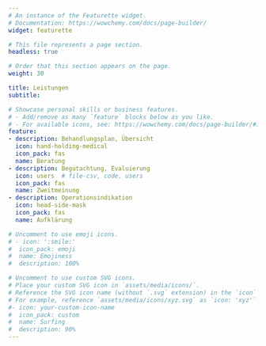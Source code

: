 ```yaml
---
# An instance of the Featurette widget.
# Documentation: https://wowchemy.com/docs/page-builder/
widget: featurette

# This file represents a page section.
headless: true

# Order that this section appears on the page.
weight: 30

title: Leistungen
subtitle:

# Showcase personal skills or business features.
# - Add/remove as many `feature` blocks below as you like.
# - For available icons, see: https://wowchemy.com/docs/page-builder/#icons
feature:
- description: Behandlungsplan, Übersicht
  icon: hand-holding-medical
  icon_pack: fas
  name: Beratung
- description: Begutachtung, Evaluierung
  icon: users  # file-csv, code, users
  icon_pack: fas
  name: Zweitmeinung
- description: Operationsindikation
  icon: head-side-mask
  icon_pack: fas
  name: Aufklärung

# Uncomment to use emoji icons.
# - icon: ':smile:'
#  icon_pack: emoji
#  name: Emojiness
#  description: 100%

# Uncomment to use custom SVG icons.
# Place your custom SVG icon in `assets/media/icons/`.
# Reference the SVG icon name (without `.svg` extension) in the `icon` field.
# For example, reference `assets/media/icons/xyz.svg` as `icon: 'xyz'`
#- icon: your-custom-icon-name
#  icon_pack: custom
#  name: Surfing
#  description: 90%
---
```

